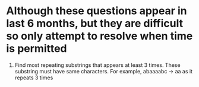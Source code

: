 # Although these questions appear in last 6 months, but they are difficult so only attempt to resolve when time is permitted
1. Find most repeating substrings that appears at least 3 times. These substring must have same characters. For example, abaaaabc -> aa as it repeats 3 times
